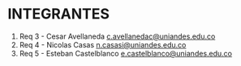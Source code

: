 # INTEGRANTES

1. Req 3 - Cesar Avellaneda c.avellanedac@uniandes.edu.co
2. Req 4 - Nicolas Casas n.casasi@uniandes.edu.co
3. Req 5 - Esteban Castelblanco e.castelblanco@uniandes.edu.co
